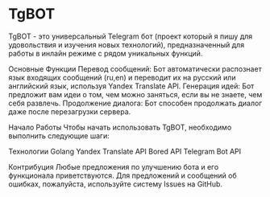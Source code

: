 # TgBOT
TgBOT - это универсальный Telegram бот (проект который я пишу для удовольствия и изучения новых технологий), предназначенный для работы в инлайн режиме с рядом уникальных функций.

Основные Функции
Перевод сообщений: Бот автоматически распознает язык входящих сообщений (ru,en) и переводит их на русский или английский язык, используя Yandex Translate API.
Генерация идей: Бот предложит вам идеи о том, чем можно заняться, если вы не знаете, чем себя развлечь.
Продолжение диалога: Бот способен продолжать диалог даже после перезагрузки сервера.

Начало Работы
Чтобы начать использовать TgBOT, необходимо выполнить следующие шаги:

Технологии
Golang
Yandex Translate API
Bored API
Telegram Bot API

Контрибуция
Любые предложения по улучшению бота и его функционала приветствуются. Для предложений и сообщений об ошибках, пожалуйста, используйте систему Issues на GitHub.
